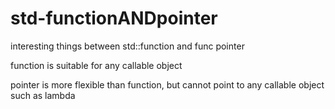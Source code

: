 # std-functionANDpointer

interesting things between std::function and func pointer

function is suitable for any callable object

pointer is more flexible than function, but cannot point to any callable object such as lambda



